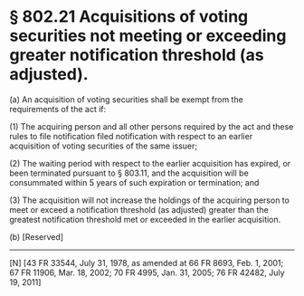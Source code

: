 # § 802.21   Acquisitions of voting securities not meeting or exceeding greater notification threshold (as adjusted).

(a) An acquisition of voting securities shall be exempt from the requirements of the act if: 


(1) The acquiring person and all other persons required by the act and these rules to file notification filed notification with respect to an earlier acquisition of voting securities of the same issuer; 


(2) The waiting period with respect to the earlier acquisition has expired, or been terminated pursuant to § 803.11, and the acquisition will be consummated within 5 years of such expiration or termination; and 


(3) The acquisition will not increase the holdings of the acquiring person to meet or exceed a notification threshold (as adjusted) greater than the greatest notification threshold met or exceeded in the earlier acquisition. 


(b) [Reserved]



---

[N] [43 FR 33544, July 31, 1978, as amended at 66 FR 8693, Feb. 1, 2001; 67 FR 11906, Mar. 18, 2002; 70 FR 4995, Jan. 31, 2005; 76 FR 42482, July 19, 2011]




